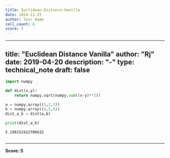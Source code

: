 ```yaml
---
title: Euclidean-Distance-Vanilla
date: 2024-11-25
author: Your Name
cell_count: 6
score: 5
---
```


---
title: "Euclidean Distance Vanilla"
author: "Rj"
date: 2019-04-20
description: "-"
type: technical_note
draft: false
---

```python
import numpy
```


```python
def dist(x,y):   
    return numpy.sqrt(numpy.sum((x-y)**2))
```


```python
a = numpy.array((1,2,3))
b = numpy.array((4,5,6))
dist_a_b = dist(a,b)
```


```python
print(dist_a_b)
```

    5.196152422706632



```python

```


---
**Score: 5**